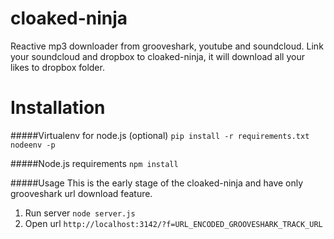 cloaked-ninja
=============

Reactive mp3 downloader from grooveshark, youtube and soundcloud. Link your soundcloud and dropbox to cloaked-ninja, it will download all your likes to dropbox folder.

Installation
============
#####Virtualenv for node.js (optional)
``pip install -r requirements.txt``
``nodeenv -p``

#####Node.js requirements
``npm install``

#####Usage
This is the early stage of the cloaked-ninja and have only grooveshark url download feature.

1. Run server ``node server.js``
2. Open url ``http://localhost:3142/?f=URL_ENCODED_GROOVESHARK_TRACK_URL``